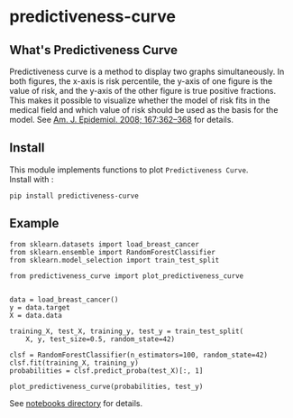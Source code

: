 # predictiveness-curve

## What's Predictiveness Curve
Predictiveness curve is a method to display two graphs simultaneously. In both figures, the x-axis is risk percentile, the y-axis of one figure is the value of risk, and the y-axis of the other figure is true positive fractions. This makes it possible to visualize whether the model of risk fits in the medical field and which value of risk should be used as the basis for the model. See [Am. J. Epidemiol. 2008; 167:362–368](https://www.ncbi.nlm.nih.gov/pmc/articles/PMC2939738/) for details.

## Install

This module implements functions to plot `Predictiveness Curve`.  
Install with :

`pip install predictiveness-curve`

## Example

```
from sklearn.datasets import load_breast_cancer
from sklearn.ensemble import RandomForestClassifier
from sklearn.model_selection import train_test_split

from predictiveness_curve import plot_predictiveness_curve


data = load_breast_cancer()
y = data.target
X = data.data

training_X, test_X, training_y, test_y = train_test_split(
    X, y, test_size=0.5, random_state=42)

clsf = RandomForestClassifier(n_estimators=100, random_state=42)
clsf.fit(training_X, training_y)
probabilities = clsf.predict_proba(test_X)[:, 1]

plot_predictiveness_curve(probabilities, test_y)
```

See [notebooks directory](https://github.com/yamasakih/predictiveness-curve/tree/master/notebooks) for details.
